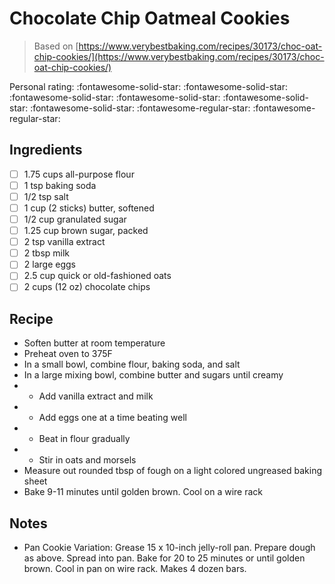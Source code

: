 <!-- Needs Manual Review -->

<!-- Do not modify sections with "AUTO-*". They are updated by make.py -->

# Chocolate Chip Oatmeal Cookies

> Based on [https://www.verybestbaking.com/recipes/30173/choc-oat-chip-cookies/](https://www.verybestbaking.com/recipes/30173/choc-oat-chip-cookies/)

<!-- rating=3; (User can specify rating on scale of 1-5) -->
<!-- AUTO-UserRating -->
Personal rating: :fontawesome-solid-star: :fontawesome-solid-star: :fontawesome-solid-star: :fontawesome-solid-star: :fontawesome-solid-star: :fontawesome-solid-star: :fontawesome-regular-star: :fontawesome-regular-star:
<!-- /AUTO-UserRating -->

<!-- TODO: Capture image for Chocolate Chip Oatmeal Cookies -->

## Ingredients

* [ ] 1.75 cups all-purpose flour
* [ ] 1 tsp baking soda
* [ ] 1/2 tsp salt
* [ ] 1 cup (2 sticks) butter, softened
* [ ] 1/2 cup granulated sugar
* [ ] 1.25 cup brown sugar, packed
* [ ] 2 tsp vanilla extract
* [ ] 2 tbsp milk
* [ ] 2 large eggs
* [ ] 2.5 cup quick or old-fashioned oats
* [ ] 2 cups (12 oz) chocolate chips

## Recipe

* Soften butter at room temperature
* Preheat oven to 375F
* In a small bowl, combine flour, baking soda, and salt
* In a large mixing bowl, combine butter and sugars until creamy
* - Add vanilla extract and milk
* - Add eggs one at a time beating well
* - Beat in flour gradually
* - Stir in oats and morsels
* Measure out rounded tbsp of fough on a light colored ungreased baking sheet
* Bake 9-11 minutes until golden brown. Cool on a wire rack

## Notes

* Pan Cookie Variation: Grease 15 x 10-inch jelly-roll pan. Prepare dough as above. Spread into pan. Bake for 20 to 25 minutes or until golden brown. Cool in pan on wire rack. Makes 4 dozen bars.
